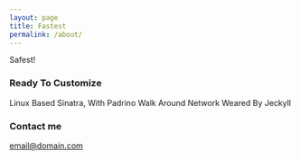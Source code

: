 ```yaml
---
layout: page
title: Fastest
permalink: /about/
---
```


Safest!

### Ready To Customize

Linux Based Sinatra, With Padrino Walk Around Network Weared By Jeckyll

### Contact me

[email@domain.com](https://darkwire.io/)
